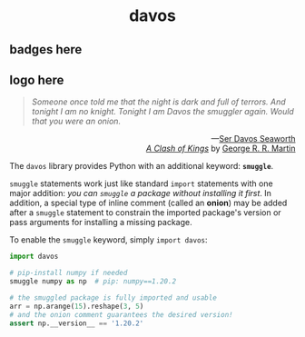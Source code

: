 <h1 align="center">davos</h1>

## badges here

## logo here

> _Someone once told me that the night is dark and full of terrors. And tonight I am no knight. Tonight I am Davos the 
smuggler again. Would that you were an onion._
<div align="right">
    &mdash;<a href="https://gameofthrones.fandom.com/wiki/Davos_Seaworth">Ser Davos Seaworth</a>
    <br>
    <a href="https://gameofthrones.fandom.com/wiki/A_Clash_of_Kings"><i>A Clash of Kings</i></a> by
    <a href="https://gameofthrones.fandom.com/wiki/George_R._R._Martin">George R. R. Martin</a>
</div>


The `davos` library provides Python with an additional keyword: **`smuggle`**. 

`smuggle` statements work just like standard `import` statements with one major addition: *you can `smuggle` a package 
without installing it first*. In addition, a special type of inline comment (called an **onion**) may be added after a
`smuggle` statement to constrain the imported package's version or pass arguments for installing a missing package.

To enable the `smuggle` keyword, simply `import davos`:

```python
import davos

# pip-install numpy if needed
smuggle numpy as np  # pip: numpy==1.20.2

# the smuggled package is fully imported and usable
arr = np.arange(15).reshape(3, 5)
# and the onion comment guarantees the desired version!
assert np.__version__ == '1.20.2'
```
